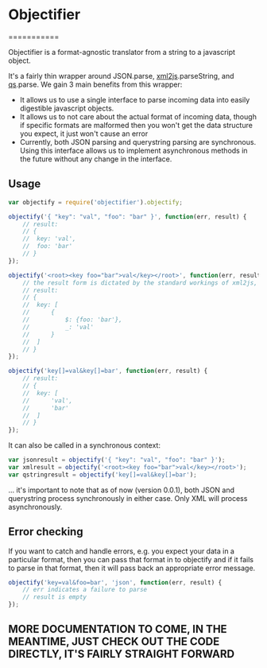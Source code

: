 # Objectifier
===========

Objectifier is a format-agnostic translator from a string to a javascript object.

It's a fairly thin wrapper around JSON.parse, [xml2js](https://github.com/Leonidas-from-XIV/node-xml2js "xml2js").parseString, and [qs](https://github.com/visionmedia/node-querystring "node-querystring").parse.  We gain 3 main benefits from this wrapper:

* It allows us to use a single interface to parse incoming data into easily digestible javascript objects.
* It allows us to not care about the actual format of incoming data, though if specific formats are malformed then you won't get the data structure you expect, it just won't cause an error
* Currently, both JSON parsing and querystring parsing are synchronous. Using this interface allows us to implement asynchronous methods in the future without any change in the interface.

## Usage

```js
var objectify = require('objectifier').objectify;

objectify('{ "key": "val", "foo": "bar" }', function(err, result) {
	// result:
	// {
	//	key: 'val',
	//	foo: 'bar'
	// }
});

objectify('<root><key foo="bar">val</key></root>', function(err, result) {
	// the result form is dictated by the standard workings of xml2js, currently we can't feed in any options
	// result:
	// {
	//	key: [
	//		{
	//			$: {foo: 'bar'},
	//			_: 'val'
	//		}
	//	]
	// }
});

objectify('key[]=val&key[]=bar', function(err, result) {
	// result:
	// {
	//	key: [
	//		'val',
	//		'bar'
	//	]
	// }
});
```

It can also be called in a synchronous context:

```js
var jsonresult = objectify('{ "key": "val", "foo": "bar" }');
var xmlresult = objectify('<root><key foo="bar">val</key></root>');
var qstringresult = objectify('key[]=val&key[]=bar');
```

... it's important to note that as of now (version 0.0.1), both JSON and querystring process synchronously in either case.  Only XML will process asynchronously.

## Error checking

If you want to catch and handle errors, e.g. you expect your data in a particular format, then you can pass that format in to objectify and if it fails to parse in that format, then it will pass back an appropriate error message.

```js
objectify('key=val&foo=bar', 'json', function(err, result) {
	// err indicates a failure to parse
	// result is empty
});
```

## MORE DOCUMENTATION TO COME, IN THE MEANTIME, JUST CHECK OUT THE CODE DIRECTLY, IT'S FAIRLY STRAIGHT FORWARD